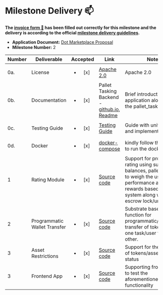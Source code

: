 # Milestone Delivery :mailbox:

**The [invoice form :pencil:](https://docs.google.com/forms/d/e/1FAIpQLSfmNYaoCgrxyhzgoKQ0ynQvnNRoTmgApz9NrMp-hd8mhIiO0A/viewform) has been filled out correctly for this milestone and the delivery is according to the official [milestone delivery guidelines](https://github.com/w3f/Grants-Program/blob/master/docs/milestone-deliverables-guidelines.md).**  
* **Application Document:** [Dot Marketplace Proposal](https://github.com/w3f/Grants-Program/blob/master/applications/dot_marketplace.md)
* **Milestone Number:** 2


| Number | Deliverable | Accepted | Link | Notes |
| ------ | ----------- | :------: | ---- |----------------- |
| 0a. | License | <ul><li>[x] </li></ul> | [Apache 2.0](https://github.com/WowLabz/tasking_backend/blob/main/LICENSE)| Apache 2.0 |
| 0b.  | Documentation | <ul><li>[x] </li></ul> | Pallet Tasking Backend - [github.io](https://github.com/WowLabz/tasking_backend/blob/Phase1_Milestone2/pallets/pallet-tasking/src/lib.rs), [Readme](https://github.com/WowLabz/tasking_backend/tree/Phase1_Milestone1#readme) | Brief introduction of the application along with the pallet_tasking code. |
| 0c.  | Testing Guide | <ul><li>[x] </li></ul> | [Testing Guide](https://github.com/WowLabz/tasking_backend/blob/Phase1_Milestone2/TestingGuide.md)| Guide with unit testing and implementations |
| 0d. | Docker | <ul><li>[x] </li></ul> | [docker-compose](https://github.com/WowLabz/tasking_backend/blob/Phase1_Milestone2/docker-compose.yml)| kindly follow the [GUIDE](https://github.com/WowLabz/tasking_backend/blob/Phase1_Milestone2/TestingGuide.md) to run the docker |
| 1 | Rating Module | <ul><li>[x] </li></ul> | [Source code](https://github.com/WowLabz/tasking_frontend/tree/Phase1_Milestone2/src/View/Modules/Authorization)| Support for profile based rating using substrate balances, pallet_tasking to weigh the user's performance and rewards based rating system along with escrow lock/unlock |
| 2 | Programmatic Wallet Transfer | <ul><li>[x] </li></ul> | [Source code](https://github.com/WowLabz/authentication_service/blob/379e8271cfa50ce758e572b5d70d8162bcb34d3f/src/controller/user_controller.rs#L13-L45)| Substrate based transfer function for programmatic/automated transfer of tokens from one task/user to the other. |
| 3 | Asset Restrictions | <ul><li>[x] </li></ul> | [Source code](https://github.com/WowLabz/tasking_frontend/blob/Phase1_Milestone2/src/Components/CryptoWallet/CryptoWallet.js)| Support for the locking of tokens/assets by task status |
| 3 | Frontend App | <ul><li>[x] </li></ul> | [Source code](https://github.com/WowLabz/tasking_frontend/blob/Phase1_Milestone2/src/Components/CryptoWallet/CryptoWallet.js)| Supporting frontend UI to test the aforementioned functionality |
  

